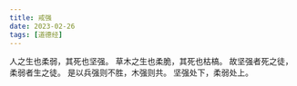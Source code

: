 ```yaml
---
title: 戒强
date: 2023-02-26
tags: [道德经]
---
```


人之生也柔弱，其死也坚强。
草木之生也柔脆，其死也枯槁。
故坚强者死之徒，柔弱者生之徒。 
是以兵强则不胜，木强则共。
坚强处下，柔弱处上。
